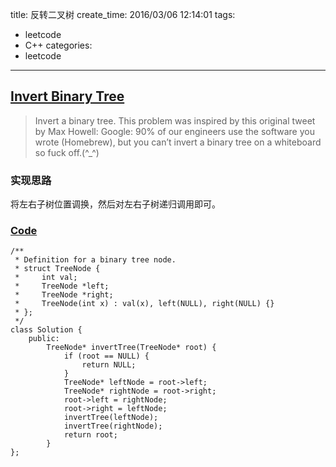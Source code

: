 title: 反转二叉树
create_time: 2016/03/06 12:14:01
tags:
- leetcode
- C++
categories:
- leetcode

---
## [Invert Binary Tree](https://leetcode.com/problems/invert-binary-tree/)
> Invert a binary tree.
> This problem was inspired by this original tweet by Max Howell:
> Google: 90% of our engineers use the software you wrote (Homebrew), but you can’t invert a binary tree on a whiteboard so fuck off.(^_^)

### 实现思路
将左右子树位置调换，然后对左右子树递归调用即可。

### [Code](https://github.com/Finalcheat/leetcode/blob/master/src/Invert-Binary-Tree.cpp)
```
/**
 * Definition for a binary tree node.
 * struct TreeNode {
 *     int val;
 *     TreeNode *left;
 *     TreeNode *right;
 *     TreeNode(int x) : val(x), left(NULL), right(NULL) {}
 * };
 */
class Solution {
    public:
        TreeNode* invertTree(TreeNode* root) {
            if (root == NULL) {
                return NULL;
            }
            TreeNode* leftNode = root->left;
            TreeNode* rightNode = root->right;
            root->left = rightNode;
            root->right = leftNode;
            invertTree(leftNode);
            invertTree(rightNode);
            return root;
        }
};
```
